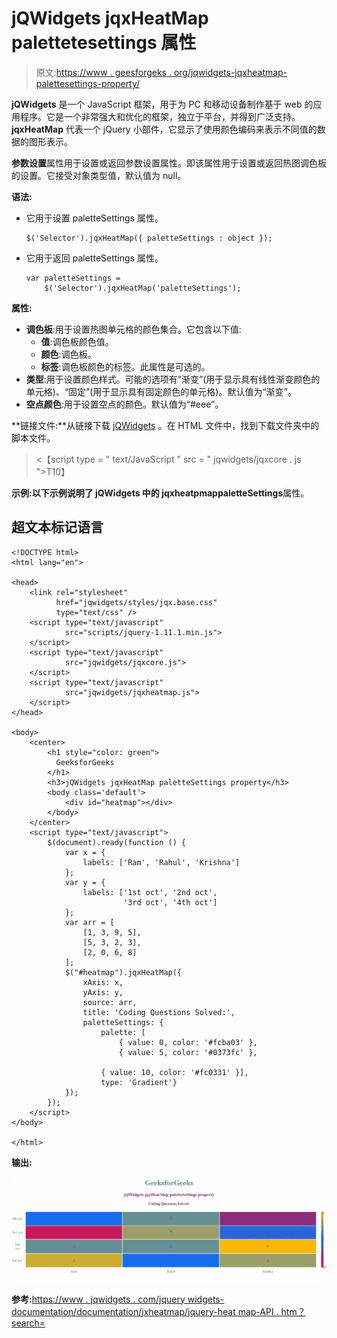 # jQWidgets jqxHeatMap palettetesettings 属性

> 原文:[https://www . geesforgeks . org/jqwidgets-jqxheatmap-palettesettings-property/](https://www.geeksforgeeks.org/jqwidgets-jqxheatmap-palettesettings-property/)

**jQWidgets** 是一个 JavaScript 框架，用于为 PC 和移动设备制作基于 web 的应用程序。它是一个非常强大和优化的框架，独立于平台，并得到广泛支持。 **jqxHeatMap** 代表一个 jQuery 小部件，它显示了使用颜色编码来表示不同值的数据的图形表示。

**参数设置**属性用于设置或返回参数设置属性。即该属性用于设置或返回热图调色板的设置。它接受对象类型值，默认值为 null。

**语法:**

*   它用于设置 paletteSettings 属性。

    ```
    $('Selector').jqxHeatMap({ paletteSettings : object });
    ```

*   它用于返回 paletteSettings 属性。

    ```
    var paletteSettings = 
        $('Selector').jqxHeatMap('paletteSettings');
    ```

**属性:**

*   **调色板**:用于设置热图单元格的颜色集合。它包含以下值:
    *   **值**:调色板颜色值。
    *   **颜色**:调色板。
    *   **标签**:调色板颜色的标签。此属性是可选的。
*   **类型**:用于设置颜色样式。可能的选项有“渐变”(用于显示具有线性渐变颜色的单元格)、“固定”(用于显示具有固定颜色的单元格)。默认值为“渐变”。
*   **空点颜色**:用于设置空点的颜色。默认值为“#eee”。

**链接文件:**从链接下载 [jQWidgets](https://www.jqwidgets.com/download/) 。在 HTML 文件中，找到下载文件夹中的脚本文件。

> <script type = " text/JavaScript " src = " scripts/jquery-1 . 11 . 1min . js "></script><【script type = " text/JavaScript " src = " jqwidgets/jqxcore . js ">T10】

**示例:**以下示例说明了 jQWidgets 中的 jqxheatpmap**paletteSettings**属性。

## 超文本标记语言

```
<!DOCTYPE html>
<html lang="en">

<head>
    <link rel="stylesheet" 
          href="jqwidgets/styles/jqx.base.css" 
          type="text/css" />
    <script type="text/javascript" 
            src="scripts/jquery-1.11.1.min.js">
    </script>
    <script type="text/javascript" 
            src="jqwidgets/jqxcore.js">
    </script>
    <script type="text/javascript" 
            src="jqwidgets/jqxheatmap.js">
    </script>
</head>

<body>
    <center>
        <h1 style="color: green">
          GeeksforGeeks
        </h1>
        <h3>jQWidgets jqxHeatMap paletteSettings property</h3>
        <body class='default'>
            <div id="heatmap"></div>
        </body>
    </center>
    <script type="text/javascript">
        $(document).ready(function () {
            var x = {
                labels: ['Ram', 'Rahul', 'Krishna']
            };
            var y = {
                labels: ['1st oct', '2nd oct', 
                         '3rd oct', '4th oct']
            };
            var arr = [
                [1, 3, 9, 5],
                [5, 3, 2, 3],
                [2, 0, 6, 8]
            ];
            $("#heatmap").jqxHeatMap({
                xAxis: x,
                yAxis: y,
                source: arr,
                title: 'Coding Questions Solved:',
                paletteSettings: {
                    palette: [ 
                        { value: 0, color: '#fcba03' },
                        { value: 5, color: '#0373fc' },

                    { value: 10, color: '#fc0331' }],
                    type: 'Gradient'}
            });
        });
    </script>
</body>

</html>
```

**输出:**

![](img/ba6d74c2505b9cc878adad69a89ccc07.png)

**参考:**[https://www . jqwidgets . com/jquery widgets-documentation/documentation/jxheatmap/jquery-heat map-API . htm？search=](https://www.jqwidgets.com/jquery-widgets-documentation/documentation/jqxheatmap/jquery-heatmap-api.htm?search=)